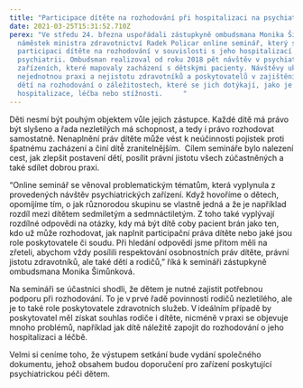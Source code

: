 ```yaml
---
title: "Participace dítěte na rozhodování při hospitalizaci na psychiatrii "
date: 2021-03-25T15:31:52.710Z
perex: "Ve středu 24. března uspořádali zástupkyně ombudsmana Monika Šimůnková a
  náměstek ministra zdravotnictví Radek Policar online seminář, který se věnoval
  participaci dítěte na rozhodování v souvislosti s jeho hospitalizací na
  psychiatrii. Ombudsman realizoval od roku 2018 pět návštěv v psychiatrických
  zařízeních, které mapovaly zacházení s dětskými pacienty. Návštěvy ukázaly
  nejednotnou praxi a nejistotu zdravotníků a poskytovatelů v zajištění účasti
  dětí na rozhodování o záležitostech, které se jich dotýkají, jako je
  hospitalizace, léčba nebo stížnosti.     "
---
```

Děti nesmí být pouhým objektem vůle jejich zástupce. Každé dítě má právo být slyšeno a řada nezletilých má schopnost, a tedy i právo rozhodovat samostatně. Nenaplnění práv dítěte může vést k neúčinnosti pojistek proti špatnému zacházení a činí dítě̌ zranitelnějším.  Cílem semináře bylo nalezení cest, jak zlepšit postavení dětí, posílit právní jistotu všech zúčastněných a také sdílet dobrou praxi.   

“Online seminář se věnoval problematickým tématům, která vyplynula z provedených návštěv psychiatrických zařízení. Když hovoříme o dětech, opomíjíme tím, o jak různorodou skupinu se vlastně jedná a že je například rozdíl mezi dítětem sedmiletým a sedmnáctiletým. Z toho také vyplývají rozdílné odpovědi na otázky, kdy má být dítě coby pacient brán jako ten, kdo už může rozhodovat, jak naplnit participační práva dítěte nebo jaké jsou role poskytovatele či soudu. Při hledání odpovědí jsme přitom měli na zřeteli, abychom vždy posílili respektování osobnostních práv dítěte, právní jistotu zdravotníků, ale také dětí a rodičů,” říká k semináři zástupkyně ombudsmana Monika Šimůnková.  

Na semináři se účastníci shodli, že dětem je nutné zajistit potřebnou podporu při rozhodování. To je v prvé řadě povinností rodičů nezletilého, ale je to také role poskytovatele zdravotních služeb. V ideálním případě by poskytovatel měl získat souhlas rodiče i dítěte, nicméně v praxi se objevuje mnoho problémů, například jak dítě náležitě zapojit do rozhodování o jeho hospitalizaci a léčbě. 

Velmi si ceníme toho, že výstupem setkání bude vydání společného dokumentu, jehož obsahem budou doporučení pro zařízení poskytující psychiatrickou péči dětem.
